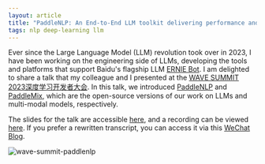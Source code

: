 ```yaml
---
layout: article
title: "PaddleNLP: An End-to-End LLM toolkit delivering performance and compatibility"
tags: nlp deep-learning llm
---
```


Ever since the Large Language Model (LLM) revolution took over in 2023, I have been working on the engineering side of LLMs, developing the tools and platforms that support Baidu's flagship LLM [ERNIE Bot](http://research.baidu.com/Blog/index-view?id=183). I am delighted to share a talk that my colleague and I presented at the [WAVE SUMMIT 2023深度学习开发者大会](https://www.wavesummit.com.cn/). In this talk, we introduced [PaddleNLP](https://github.com/PaddlePaddle/PaddleNLP) and [PaddleMix](https://github.com/PaddlePaddle/PaddleMIX), which are the open-source versions of our work on LLMs and multi-modal models, respectively.

The slides for the talk are accessible [here](https://sijunhe-blog.s3.us-west-1.amazonaws.com/files/WaveSummit_2023_slides.pdf), and a recording can be viewed [here](https://www.wavesummit.com.cn/#/back?liveId=de77314cbd8e000&agendaId=10e8c39e0f61c000). If you prefer a rewritten transcript, you can access it via this [WeChat Blog](https://mp.weixin.qq.com/s/4IXVu8U77SaB1NAJ475-Vw).

![wave-summit-paddlenlp](https://sijunhe-blog.s3.us-west-1.amazonaws.com/plots/post34/wave_summit_paddlenlp.png)
